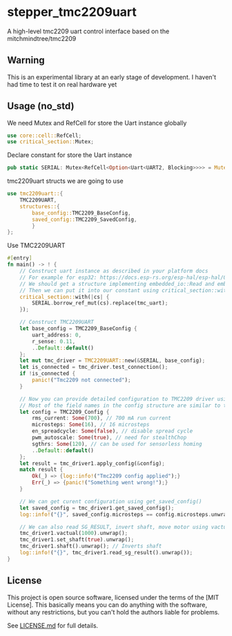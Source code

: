 # stepper_tmc2209uart

A high-level tmc2209 uart control interface based on the mitchmindtree/tmc2209

## Warning

This is an experimental library at an early stage of development. I haven't had time to test it on real hardware yet

## Usage (no_std)

We need Mutex and RefCell for store the Uart instance globally

```rust
use core::cell::RefCell;
use critical_section::Mutex;
```

Declare constant for store the Uart instance

```rust
pub static SERIAL: Mutex<RefCell<Option<Uart<UART2, Blocking>>>> = Mutex::new(RefCell::new(None));
```

tmc2209uart structs we are going to use
```rust
use tmc2209uart::{
    TMC2209UART, 
    structures::{
        base_config::TMC2209_BaseConfig, 
        saved_config::TMC2209_SavedConfig,
        }
};
```

Use TMC2209UART
```rust
#[entry]
fn main() -> ! {
    // Construct uart instance as described in your platform docs
    // For example for esp32: https://docs.esp-rs.org/esp-hal/esp-hal/0.20.1/esp32/esp_hal/uart/index.html
    // We should get a structure implementing embedded_io::Read and embedded_io::Write traits
    // Then we can put it into our constant using critical_section::with
    critical_section::with(|cs| {
        SERIAL.borrow_ref_mut(cs).replace(tmc_uart);
    });

    // Construct TMC2209UART
    let base_config = TMC2209_BaseConfig {
        uart_address: 0,
        r_sense: 0.11,
        ..Default::default()
    };
    let mut tmc_driver = TMC2209UART::new(&SERIAL, base_config);
    let is_connected = tmc_driver.test_connection();
    if !is_connected {
        panic!("Tmc2209 not connected");
    }

    // Now you can provide detailed configuration to TMC2209 driver using tmc_driver.apply_config()
    // Most of the field names in the config structure are similar to those in the TMCStepper library
    let config = TMC2209_Config {
        rms_current: Some(700), // 700 mA run current
        microsteps: Some(16), // 16 microsteps
        en_spreadcycle: Some(false), // disable spread cycle
        pwm_autoscale: Some(true), // need for stealthChop
        sgthrs: Some(120), // can be used for sensorless homing
        ..Default::default()
    };
    let result = tmc_driver1.apply_config(&config);
    match result {
        Ok(_) => {log::info!("Tmc2209 config applied");}
        Err(_) => {panic!("Something went wrong!");}
    }

    // We can get curent configuration using get_saved_config()
    let saved_config = tmc_driver1.get_saved_config();
    log::info!("{}", saved_config.microsteps == config.microsteps.unwrap());

    // We can also read SG_RESULT, invert shaft, move motor using vactual.
    tmc_driver1.vactual(1000).unwrap();
    tmc_driver1.set_shaft(true).unwrap();
    tmc_driver1.shaft().unwrap(); // Inverts shaft
    log::info!("{}", tmc_driver1.read_sg_result().unwrap());
}
```

## License

This project is open source software, licensed under the terms of the [MIT License]. This basically means you can do anything with the software, without any restrictions, but you can't hold the authors liable for problems.

See [LICENSE.md] for full details.

[LICENSE.md]: LICENSE.md
[@ANTHONYMETALFLANGER]: https://github.com/ANTHONYMETALFLANGER
